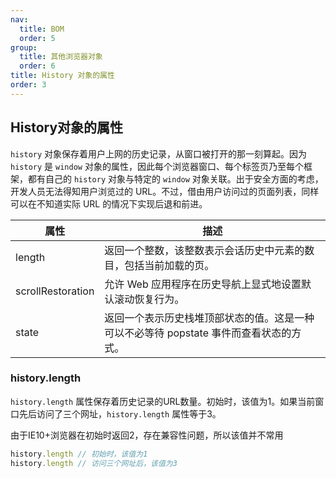 ```yaml
---
nav:
  title: BOM
  order: 5
group:
  title: 其他浏览器对象
  order: 6
title: History 对象的属性
order: 3
---
```


## History对象的属性

`history` 对象保存着用户上网的历史记录，从窗口被打开的那一刻算起。因为 `history` 是 `window` 对象的属性，因此每个浏览器窗口、每个标签页乃至每个框架，都有自己的 `history` 对象与特定的 `window` 对象关联。出于安全方面的考虑，开发人员无法得知用户浏览过的 URL。不过，借由用户访问过的页面列表，同样可以在不知道实际 URL 的情况下实现后退和前进。

| 属性              | 描述                                                         |
| ----------------- | ------------------------------------------------------------ |
| length            | 返回一个整数，该整数表示会话历史中元素的数目，包括当前加载的页。 |
| scrollRestoration | 允许 Web 应用程序在历史导航上显式地设置默认滚动恢复行为。    |
| state             | 返回一个表示历史栈堆顶部状态的值。这是一种可以不必等待 popstate 事件而查看状态的方式。 |

### history.length

`history.length` 属性保存着历史记录的URL数量。初始时，该值为1。如果当前窗口先后访问了三个网址，`history.length` 属性等于3。

由于IE10+浏览器在初始时返回2，存在兼容性问题，所以该值并不常用

```javascript
history.length // 初始时，该值为1
history.length // 访问三个网址后，该值为3
```





